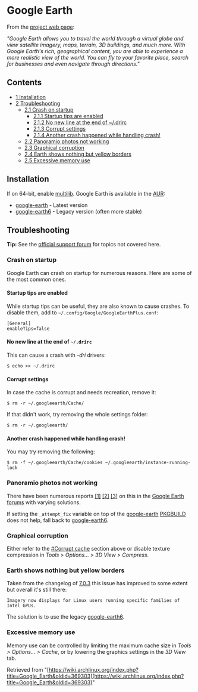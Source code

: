 # Google Earth

From the [project web page](http://support.google.com/earth/bin/answer.py?hl=en&answer=176145):

_"Google Earth allows you to travel the world through a virtual globe and view satellite imagery, maps, terrain, 3D buildings, and much more. With Google Earth's rich, geographical content, you are able to experience a more realistic view of the world. You can fly to your favorite place, search for businesses and even navigate through directions."_

## Contents

*   [1 Installation](#Installation)
*   [2 Troubleshooting](#Troubleshooting)
    *   [2.1 Crash on startup](#Crash_on_startup)
        *   [2.1.1 Startup tips are enabled](#Startup_tips_are_enabled)
        *   [2.1.2 No new line at the end of ~/.drirc](#No_new_line_at_the_end_of_.7E.2F.drirc)
        *   [2.1.3 Corrupt settings](#Corrupt_settings)
        *   [2.1.4 Another crash happened while handling crash!](#Another_crash_happened_while_handling_crash.21)
    *   [2.2 Panoramio photos not working](#Panoramio_photos_not_working)
    *   [2.3 Graphical corruption](#Graphical_corruption)
    *   [2.4 Earth shows nothing but yellow borders](#Earth_shows_nothing_but_yellow_borders)
    *   [2.5 Excessive memory use](#Excessive_memory_use)

## Installation

If on 64-bit, enable [multilib](/index.php/Multilib "Multilib"). Google Earth is available in the [AUR](/index.php/AUR "AUR"):

*   [google-earth](https://aur.archlinux.org/packages/google-earth/) - Latest version
*   [google-earth6](https://aur.archlinux.org/packages/google-earth6/) - Legacy version (often more stable)

## Troubleshooting

**Tip:** See the [official support forum](https://productforums.google.com/forum/#!categories/earth/linux) for topics not covered here.

### Crash on startup

Google Earth can crash on startup for numerous reasons. Here are some of the most common ones.

#### Startup tips are enabled

While startup tips can be useful, they are also known to cause crashes. To disable them, add to `~/.config/Google/GoogleEarthPlus.conf`:

```
[General]
enableTips=false

```

#### No new line at the end of `~/.drirc`

This can cause a crash with _-dri_ drivers:

```
$ echo >> ~/.drirc

```

#### Corrupt settings

In case the cache is corrupt and needs recreation, remove it:

```
$ rm -r ~/.googleearth/Cache/

```

If that didn't work, try removing the whole settings folder:

```
$ rm -r ~/.googleearth/

```

#### Another crash happened while handling crash!

You may try removing the following:

```
$ rm -f ~/.googleearth/Cache/cookies ~/.googleearth/instance-running-lock

```

### Panoramio photos not working

There have been numerous reports [[1]](http://productforums.google.com/d/msg/earth/548PQIT8bKI/rbpVsbMawwIJ) [[2]](http://productforums.google.com/forum/#!msg/earth/_h4t6SpY_II/6O_DTry49pgJ) [[3]](http://productforums.google.com/d/msg/earth/tZfKSs2AaZc/r_rBDl5djIMJ) on this in the [Google Earth forums](https://productforums.google.com/forum/#!categories/earth/linux) with varying solutions.

If setting the `_attempt_fix` variable on top of the [google-earth](https://aur.archlinux.org/packages/google-earth/) [PKGBUILD](https://aur.archlinux.org/packages/go/google-earth/PKGBUILD) does not help, fall back to [google-earth6](https://aur.archlinux.org/packages/google-earth6/).

### Graphical corruption

Either refer to the [#Corrupt cache](#Corrupt_cache) section above or disable texture compression in _Tools > Options... > 3D View > Compress_.

### Earth shows nothing but yellow borders

Taken from the changelog of [7.0.3](https://support.google.com/earth/bin/answer.py?hl=en&answer=40901) this issue has improved to some extent but overall it's still there:

```
Imagery now displays for Linux users running specific families of Intel GPUs.

```

The solution is to use the legacy [google-earth6](https://aur.archlinux.org/packages/google-earth6/).

### Excessive memory use

Memory use can be controlled by limiting the maximum cache size in _Tools > Options... > Cache_, or by lowering the graphics settings in the _3D View_ tab.

Retrieved from "[https://wiki.archlinux.org/index.php?title=Google_Earth&oldid=369303](https://wiki.archlinux.org/index.php?title=Google_Earth&oldid=369303)"